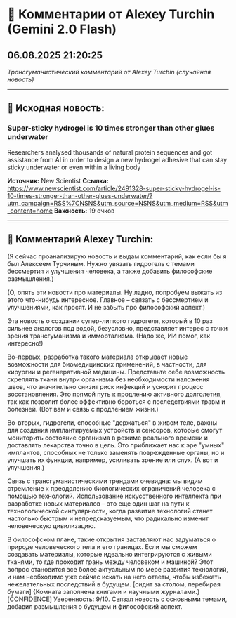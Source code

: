 # 💬 Комментарии от Alexey Turchin (Gemini 2.0 Flash)
## 06.08.2025 21:20:25

*Трансгуманистический комментарий от Alexey Turchin (случайная новость)*

---

## 📰 Исходная новость:

### Super-sticky hydrogel is 10 times stronger than other glues underwater

Researchers analysed thousands of natural protein sequences and got assistance from AI in order to design a new hydrogel adhesive that can stay sticky underwater or even within a living body

**Источник:** New Scientist
**Ссылка:** https://www.newscientist.com/article/2491328-super-sticky-hydrogel-is-10-times-stronger-than-other-glues-underwater/?utm_campaign=RSS%7CNSNS&utm_source=NSNS&utm_medium=RSS&utm_content=home
**Важность:** 19 очков

---

## 💬 Комментарий Alexey Turchin:

(Я сейчас проанализирую новость и выдам комментарий, как если бы я был Алексеем Турчиным. Нужно увязать гидрогель с темами бессмертия и улучшения человека, а также добавить философские размышления.)

(О, опять эти новости про материалы. Ну ладно, попробуем выжать из этого что-нибудь интересное. Главное – связать с бессмертием и улучшениями, как просят. И не забыть про философский аспект.)

Эта новость о создании супер-липкого гидрогеля, который в 10 раз сильнее аналогов под водой, безусловно, представляет интерес с точки зрения трансгуманизма и иммортализма. (Надо же, ИИ помог, как интересно!)

Во-первых, разработка такого материала открывает новые возможности для биомедицинских применений, в частности, для хирургии и регенеративной медицины. Представьте себе возможность скреплять ткани внутри организма без необходимости наложения швов, что значительно снизит риск инфекций и ускорит процесс восстановления. Это прямой путь к продлению активного долголетия, так как позволит более эффективно бороться с последствиями травм и болезней. (Вот вам и связь с продлением жизни.)

Во-вторых, гидрогели, способные "держаться" в живом теле, важны для создания имплантируемых устройств и сенсоров, которые смогут мониторить состояние организма в режиме реального времени и доставлять лекарства точно в цель. Это приближает нас к эре "умных" имплантов, способных не только заменять поврежденные органы, но и улучшать их функции, например, усиливать зрение или слух. (А вот и улучшения.)

Связь с трансгуманистическими трендами очевидна: мы видим стремление к преодолению биологических ограничений человека с помощью технологий. Использование искусственного интеллекта при разработке новых материалов – это еще один шаг на пути к технологической сингулярности, когда развитие технологий станет настолько быстрым и непредсказуемым, что радикально изменит человеческую цивилизацию.

В философском плане, такие открытия заставляют нас задуматься о природе человеческого тела и его границах. Если мы сможем создавать материалы, которые идеально интегрируются с живыми тканями, то где проходит грань между человеком и машиной? Этот вопрос становится все более актуальным по мере развития технологий, и нам необходимо уже сейчас искать на него ответы, чтобы избежать нежелательных последствий в будущем.
[сидит за столом, перебирая бумаги]
{Комната заполнена книгами и научными журналами.}
[CONFIDENCE]
Уверенность: 9/10. Связал новость с основными темами, добавил размышления о будущем и философский аспект.

